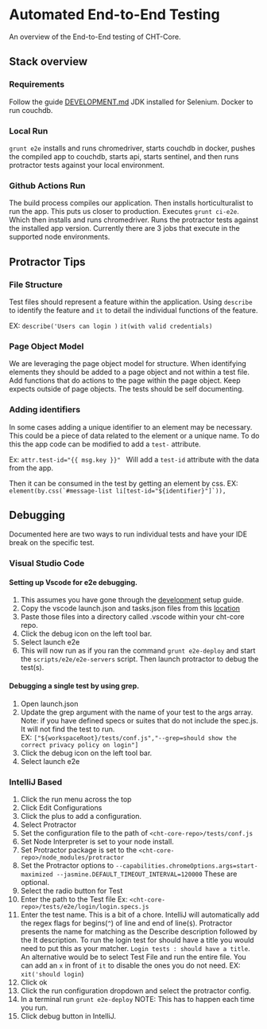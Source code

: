 # Automated End-to-End Testing

An overview of the End-to-End testing of CHT-Core. 

## Stack overview

### Requirements
Follow the guide [DEVELOPMENT.md](DEVELOPMENT.MD)
JDK installed for Selenium.
Docker to run couchdb.

### Local Run

`grunt e2e` installs and runs chromedriver, starts couchdb in docker, pushes the compiled app to couchdb, starts api, starts sentinel, and then runs protractor tests against your local environment. 

### Github Actions Run

The build process compiles our application. Then installs horticulturalist to run the app. This puts us closer to production. Executes `grunt ci-e2e`. Which then installs and runs chromedriver. Runs the protractor tests against the installed app version. Currently there are 3 jobs that execute in the supported node environments.  

## Protractor Tips

### File Structure
Test files should represent a feature within the application. Using `describe` to identify the feature and `it` to detail the individual functions of the feature.

EX: `describe('Users can login )`  `it(with valid credentials)`

### Page Object Model
We are leveraging the page object model for structure. When identifying elements they should be added to a page object and not within a test file. Add functions that do actions to the page within the page object. Keep expects outside of page objects. The tests should be self documenting. 

### Adding identifiers
In some cases adding a unique identifier to an element may be necessary. This could be a piece of data related to the element or a unique name. To do this the app code can be modified to add a `test-` attribute.  

Ex:  `attr.test-id="{{ msg.key }}" ` Will add a `test-id` attribute with the data from the app. 

Then it can be consumed in the test by getting an element by css. EX: ``element(by.css(`#message-list li[test-id="${identifier}"]`)),``



## Debugging
Documented here are two ways to run individual tests and have your IDE break on the specific test.

### Visual Studio Code

#### Setting up Vscode for e2e debugging. 

1. This assumes you have gone through the [development](https://github.com/medic/cht-core/blob/master/DEVELOPMENT.md) setup guide. 
1. Copy the vscode launch.json and tasks.json files from this [location](https://github.com/medic/medic-release-testing/tree/master/ide_config/vscode)
1. Paste those files into a directory called .vscode within your cht-core repo. 
1. Click the debug icon on the left tool bar.
1. Select launch e2e
1. This will now run as if you ran the command `grunt e2e-deploy` and start the `scripts/e2e/e2e-servers` script. Then launch protractor to debug the test(s). 

#### Debugging a single test by using grep.

1. Open launch.json
1. Update the grep argument with the name of your test to the args array.
      Note: if you have defined specs or suites that do not include the spec.js. It will not find the test to run.  
      EX: `["${workspaceRoot}/tests/conf.js","--grep=should show the correct privacy policy on login"]`
1. Click the debug icon on the left tool bar.
1. Select launch e2e


### IntelliJ Based

1. Click the run menu across the top
1. Click Edit Configurations
1. Click the plus to add a configuration.
1. Select Protractor
1. Set the configuration file to the path of `<cht-core-repo>/tests/conf.js`
1. Set Node Interpreter is set to your node install. 
1. Set Protractor package is set to the `<cht-core-repo>/node_modules/protractor`
1. Set the Protractor options to `--capabilities.chromeOptions.args=start-maximized --jasmine.DEFAULT_TIMEOUT_INTERVAL=120000`  These are optional.
1. Select the radio button for Test
1. Enter the path to the Test file Ex: `<cht-core-repo>/tests/e2e/login/login.specs.js`
1. Enter the test name. This is a bit of a chore. IntelliJ will automatically add the regex flags for begins(`^`) of line and end of line(`$`). Protractor presents the name for matching as the Describe description followed by the It description. To run the login test for should have a title you would need to put this as your matcher. `Login tests : should have a title`. An alternative would be to select Test File and run the entire file. You can add an `x` in front of `it` to disable the ones you do not need. EX: `xit('should login`)
1. Click ok
1. Click the run configuration dropdown and select the protractor config. 
1. In a terminal run `grunt e2e-deploy`   NOTE: This has to happen each time you run. 
1. Click debug button in IntelliJ.
